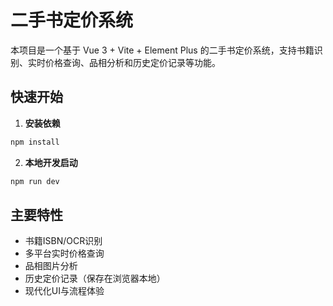 # 二手书定价系统

本项目是一个基于 Vue 3 + Vite + Element Plus 的二手书定价系统，支持书籍识别、实时价格查询、品相分析和历史定价记录等功能。

## 快速开始

1. **安装依赖**

```sh
npm install
```

2. **本地开发启动**

```sh
npm run dev
```

## 主要特性

- 书籍ISBN/OCR识别
- 多平台实时价格查询
- 品相图片分析
- 历史定价记录（保存在浏览器本地）
- 现代化UI与流程体验
